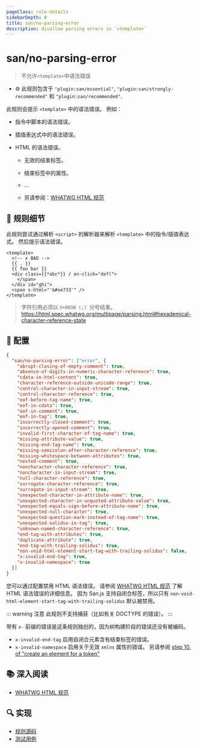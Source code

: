```yaml
---
pageClass: rule-details
sidebarDepth: 0
title: san/no-parsing-error
description: disallow parsing errors in `<template>`
---
```

# san/no-parsing-error
> 不允许`<template>`中语法错误

- :gear: 此规则包含于 `"plugin:san/essential"`, `"plugin:san/strongly-recommended"` 和 `"plugin:san/recommended"`.

此规则会提示 `<template>` 中的语法错误。 例如：

- 指令中脚本的语法错误。

- 插值表达式中的语法错误。

- HTML 的语法错误。
  
   - 无效的结束标签。
   
   - 结束标签中的属性。
   
   - ...
   
   - 另请参阅：[WHATWG HTML 规范](https://html.spec.whatwg.org/multipage/parsing.html#parse-errors)

## :book: 规则细节

此规则尝试通过解析 `<script>` 的解析器来解析 `<template>` 中的指令/插值表达式。
然后提示语法错误。

<eslint-code-block :rules="{'san/no-parsing-error': ['error']}">

```vue
<template>
  <!-- ✗ BAD -->
  {{ . }}
  {{ foo bar }}
  <div class={{*abc*}} / on-click="def(">
    </span>
  </div id="ghi">
  <span s-html="'&#xe733'" />
</template>
```

</eslint-code-block>

> 字符引用必须以 `U+003B (;) `分号结束。 https://html.spec.whatwg.org/multipage/parsing.html#hexademical-character-reference-state

## :wrench: 配置

```json
{
  "san/no-parsing-error": ["error", {
    "abrupt-closing-of-empty-comment": true,
    "absence-of-digits-in-numeric-character-reference": true,
    "cdata-in-html-content": true,
    "character-reference-outside-unicode-range": true,
    "control-character-in-input-stream": true,
    "control-character-reference": true,
    "eof-before-tag-name": true,
    "eof-in-cdata": true,
    "eof-in-comment": true,
    "eof-in-tag": true,
    "incorrectly-closed-comment": true,
    "incorrectly-opened-comment": true,
    "invalid-first-character-of-tag-name": true,
    "missing-attribute-value": true,
    "missing-end-tag-name": true,
    "missing-semicolon-after-character-reference": true,
    "missing-whitespace-between-attributes": true,
    "nested-comment": true,
    "noncharacter-character-reference": true,
    "noncharacter-in-input-stream": true,
    "null-character-reference": true,
    "surrogate-character-reference": true,
    "surrogate-in-input-stream": true,
    "unexpected-character-in-attribute-name": true,
    "unexpected-character-in-unquoted-attribute-value": true,
    "unexpected-equals-sign-before-attribute-name": true,
    "unexpected-null-character": true,
    "unexpected-question-mark-instead-of-tag-name": true,
    "unexpected-solidus-in-tag": true,
    "unknown-named-character-reference": true,
    "end-tag-with-attributes": true,
    "duplicate-attribute": true,
    "end-tag-with-trailing-solidus": true,
    "non-void-html-element-start-tag-with-trailing-solidus": false,
    "x-invalid-end-tag": true,
    "x-invalid-namespace": true
  }]
}
```

您可以通过配置禁用 HTML 语法错误。 请参阅 [WHATWG HTML 规范](https://html.spec.whatwg.org/multipage/parsing.html#parse-errors) 了解 HTML 语法错误的详细信息。
因为 San.js 支持自闭合标签，所以只有 `non-void-html-element-start-tag-with-trailing-solidus` 默认被禁用。

::: warning 注意
此规则不支持捕获（比如有关 DOCTYPE 的错误）。
:::

带有 `x-` 前缀的错误是这条规则独创的，因为树构建阶段的错误还没有被编码。

- `x-invalid-end-tag` 启用自闭合元素含有结束标签的错误。
- `x-invalid-namespace` 启用关于无效 `xmlns` 属性的错误。 另请参阅 [step 10. of "create an element for a token"](https://html.spec.whatwg.org/multipage/parsing.html#create-an-element-for-the-token)

## :books: 深入阅读

- [WHATWG HTML 规范](https://html.spec.whatwg.org/multipage/parsing.html#parse-errors)

## :mag: 实现

- [规则源码](https://github.com/ecomfe/eslint-plugin-san/blob/main/lib/rules/no-parsing-error.js)
- [测试用例](https://github.com/ecomfe/eslint-plugin-san/tree/main/__tests__/lib/rules/no-parsing-error.test.js)

